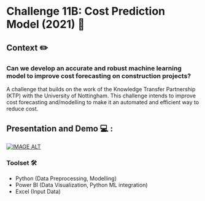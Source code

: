 # Challenge 11B: Cost Prediction Model (2021) 💪

## Context ✏️
### **Can we develop an accurate and robust machine learning model to improve cost forecasting on construction projects?**

A challenge that builds on the work of the Knowledge Transfer Partnership (KTP) with the University of Nottingham. This challenge intends to improve cost forecasting and/modelling to make it an automated and efficient way to reduce cost. 
</br>

## Presentation and Demo 💻 :

[![IMAGE ALT](https://img.youtube.com/vi/lSXov50lk6U/0.jpg)](https://www.youtube.com/watch?v=lSXov50lk6U)


### Toolset 🛠️

* Python (Data Preprocessing, Modelling)
* Power BI (Data Visualization, Python ML integration)
* Excel (Input Data)